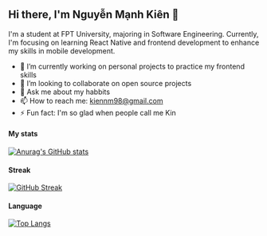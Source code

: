 ## Hi there, I'm Nguyễn Mạnh Kiên 👋
I'm a student at FPT University, majoring in Software Engineering. Currently, I'm focusing on learning React Native and frontend development to enhance my skills in mobile development.

- 🔭 I’m currently working on personal projects to practice my frontend skills
- 👯 I’m looking to collaborate on open source projects
- 💬 Ask me about my habbits
- 📫 How to reach me: kiennm98@gmail.com
- ⚡ Fun fact: I'm so glad when people call me Kin

#### My stats

[![Anurag's GitHub stats](https://github-readme-stats.vercel.app/api?username=Kin-Xemer&show_icons=true&theme=onedark
)](https://github.com/anuraghazra/github-readme-stats)

#### Streak

[![GitHub Streak](http://github-readme-streak-stats.herokuapp.com?user=Kin-Xemer&theme=blood-dark&hide_border=true&border_radius=15&date_format=M%20j%5B%2C%20Y%5D)](https://git.io/streak-stats)

#### Language

[![Top Langs](https://github-readme-stats.vercel.app/api/top-langs/?username=Kin-Xemer&hide_progress=false)](https://github.com/anuraghazra/github-readme-stats)
